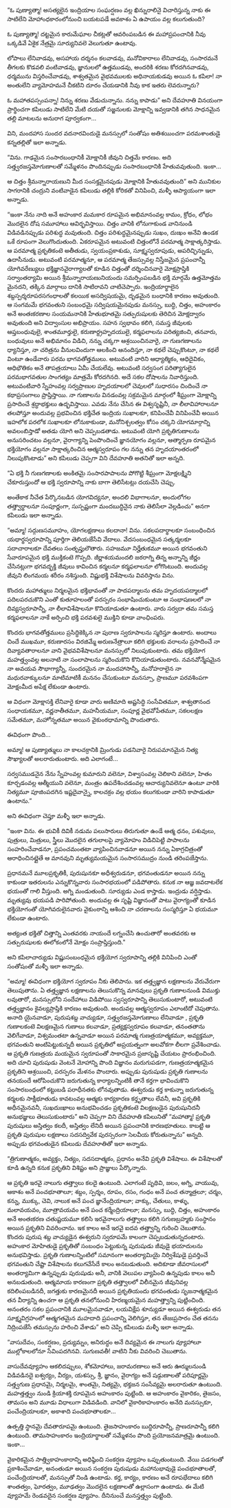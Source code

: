 ﻿“ఓ పుణ్యాత్మా! అసత్యలైన ఇంద్రియాల సంఘర్షణం వల్ల ఖిన్నురాలినై విచారిస్తున్న నాకు ఈ సాటిలేని మోహాంధకారంలోనుంచి బయటపడే అవకాశం ఏ ఉపాయం వల్ల కలుగుతుంది? 

ఓ పుణ్యాత్మా! దట్టమైన కారుమేఘాల చీకట్లతో ఆవరింపబడిన ఈ మహాప్రపంచానికి నీవు ఒక్కడివే ఏకైక నేత్రమై సూర్యునివలె వెలుగుతూ ఉంటావు. 

లోపాలు లేనివాడవు, అసహాయ దర్శనం కలవాడవు, మనోవికారాలు లేనివాడవు, సంసారమనే తీగలకు కొడవలి వంటివాడవు, జ్ఞానులలో ఉత్తముడవు, అందరికి శరణు కోరదగినవాడవు, ధర్మమును విస్తరించేవాడవు, శాశ్వతమైన వైభవములకు అధినాయకుడవు అయిన ఓ కపిలా! నా అంతులేని వ్యామోహమనే చీకటిని దూరం చేయడానికి నీవు కాక ఇతరు లెవరున్నారు? 

ఓ మహాతపస్సంపన్నా! నిన్ను శరణు వేడుచున్నాను. నన్ను కాపాడు” అని దేవహూతి వినయంగా ప్రార్థించగా కపిలుడు సాటిలేని మేటి దయతో సజ్జనులకు మోక్షాన్ని ఇవ్వడానికి తగిన సాధనమైన తల్లి మాటలను అనురాగ పూర్వకంగా... 

విని, మందహాస సుందర వదనారవిందుడై మనస్సులో సంతోషం అతిశయించగా పరమశాంతుడై కన్నతల్లితో ఇలా అన్నాడు. 

“విను. గాఢమైన సంసారబంధానికీ మోక్షానికీ జీవుని చిత్తమే కారణం. అది సత్త్వరజస్తమోగుణాలతో సమ్మేళనం పొందినప్పుడు సంసారబంధానికి హేతువవుతుంది. ఇంకా... 

ఆ చిత్తం శ్రీమన్నారాయణుని మీద సంసక్తమైనపుడు మోక్షానికి హేతువవుతుంది” అని మునికుల సాగరానికి చంద్రుని వంటివాడైన కపిలుడు తల్లికి కోరికతో వినిపించి, మళ్ళీ ఆప్యాయంగా ఇలా అన్నాడు. 

“ఇంకా నేను నాది అనే అహంకార మమకార రూపమైన అభిమానంవల్ల కామం, క్రోధం, లోభం మొదలైన దోష సమూహాలు ఆవిర్భవిస్తాయి. చిత్తం వానికి లోనుగాకుండ వానినుండి విడివడినప్పుడు పరిశుద్ధ మవుతుంది. చిత్తం పరిశుద్ధమైనప్పుడు సుఖం, దుఃఖం అనేవి ఉండక ఒకే రూపంగా వెలుగొందుతుంది. ఏకరూపమైన అటువంటి చిత్తంలోనే పరమాత్మ సాక్షాత్కరిస్తాడు. ఆ పరమాత్మ ప్రకృతికంటె అతీతుడు, స్వయంప్రకాశుడు, సూక్ష్మస్వరూపుడు, అపరిచ్ఛిన్నుడు, ఉదాసీనుడు. అటువంటి పరమాత్మనూ, ఆ పరమాత్మ తేజస్సువల్ల నిస్తేజమైన ప్రపంచాన్నీ యోగివరేణ్యులు భక్తిజ్ఞానవైరాగ్యాలతో కూడిన చిత్తంతో దర్శించినవారై మోక్షప్రాప్తికి సర్వాంతర్యామి అయిన శ్రీమన్నారాయణునియందు సమర్పింపబడిన భక్తి మార్గమే ఉత్తమోత్తమ మైనదని, తక్కిన మార్గాలు దానికి సాటిరావని చాటిచెప్పారు. ఇంద్రియార్థాలైన శబ్దస్పర్శరూపరసగంధాలతో కలయిక అసద్విషయమై, దృఢమైన బంధానికి కారణం అవుతుంది. ఆ సంగమమే భగవంతుని సంబంధమై సద్విషయమైనపుడు మనస్సు, బుద్ధి, చిత్తం, అహంకారం అనే అంతఃకరణాల సంయమనానికి హేతుభూతమై సత్పురుషులకు తెరిచిన మోక్షద్వారం అవుతుంది అని విద్వాంసుల అభిప్రాయం. సహన స్వభావం కలిగి, సమస్త జీవులకు ఆప్తబంధువులై, శాంతమూర్తులై, కరుణార్ద్రహృదయులై, కర్మఫలాలను పరిత్యజించి, తనవారు, బంధువులు అనే అభిమానం విడిచి, నన్ను చక్కగా ఆశ్రయించినవారై, నా గుణగణాలను ధ్యానిస్తూ, నా చరిత్రను వీనులవిందుగా ఆలకించి ఆనందిస్తూ, నా కథలే చెప్పుకొంటూ, నా కథలే వింటూ ఉండేవారు పరమ భాగవతోత్తములు. అటువంటి వారిని ఆధ్యాత్మికం, ఆధిదైవికం, ఆధిభౌతికం అనే తాపత్రయాలు ఏమీ చేయలేవు. అటువంటి సర్వసంగ పరిత్యాగులైన పరమభాగవతుల సాంగత్యం మాత్రమే కోరదగినది. అదే సకల దోషాలను నివారిస్తుంది. అటువంటివారి స్నేహంవల్ల సర్వప్రాణుల హృదయాలలో చెవులలో సుధారసం చిందించే నా కథాప్రసంగాలు ప్రాప్తిస్తాయి. నా గుణాలను వినడంవల్ల సక్రమమైన మార్గంలో శీఘ్రంగా మోక్షాన్ని ప్రసాదించే శ్రద్ధాభక్తులు ఉద్భవిస్తాయి. ఎవడు నేను చేసిన ఈ విశ్వసృష్టినీ, నా లీలావిహారాలనూ తలపోస్తూ అందువల్ల ప్రభవించిన భక్తిచేత ఇంద్రియ సుఖాలకూ, కనిపించేవీ వినిపించేవీ అయిన ఇహలోక పరలోక సుఖాలకూ లోనుకాకుండా, మనోనిశ్చలత్వం కోసం చక్కని యోగమార్గాన్ని అవలంబిస్తాడో అతడు యోగి అని చెప్పబడతాడు. అటువంటి యోగి ప్రకృతిగుణాలను అనుసరించటం వల్లనూ, వైరాగ్యాన్ని పెంపొందించే జ్ఞానయోగం వల్లనూ, ఆత్మార్పణ రూపమైన భక్తియోగం వల్లనూ సాక్షాత్కరించిన ఆత్మస్వరూపం గల నన్ను తన హృదయాంతరంలో నిలుపుకొంటాడు” అని కపిలుడు చెప్పగా విని దేవహూతి అతనితో ఇలా అన్నది. 

“ఏ భక్తి నీ గుణగణాలకు అంకితమై సంసారపాపాలను పోగొట్టి శీఘ్రంగా మోక్షలక్ష్మిని చేకూరుస్తుందో ఆ భక్తి స్వరూపాన్ని నాకు బాగా తెలిసేటట్లు దయచేసి చెప్పు. 

అంతేకాక నీచేత పేర్కొనబడిన యోగవిద్యనూ, అందలి విభాగాలనూ, అందులోగల తత్త్వార్థాలనూ సంపూర్ణంగా, సుస్పష్టంగా మందబుద్ధినైన నాకు తెలిసేలా వెల్లడించు” అనగా కపిలుడు ఇలా అన్నాడు. 

“అమ్మా! సద్గుణసమూహం, యోగలక్షణాలు కలదానా! విను. సకలపదార్థాలకూ సంబంధించిన యథార్థస్వరూపాన్ని పూర్తిగా తెలియజేసేవి వేదాలు. వేదసంబంధమైన సత్కర్మలకూ సదాచారాలకూ దేవతలు సంతృప్తులౌతారు. సహజమూ నిర్హేతుకమూ అయిన భగవంతుని సేవారూపమైన భక్తి ముక్తికంటె గొప్పది. జీర్ణాశయమందలి జఠరాగ్ని తిన్న అన్నాన్ని జీర్ణం చేసినట్లుగా భగవద్భక్తి జీవులు కావించిన కర్మలనూ కర్మఫలాలనూ లోగొంటుంది. అందువల్ల జీవుని లింగమయ శరీరం నశిస్తుంది. విష్ణుభక్తి విశేషాలను వివరిస్తాను విను. 

కొందరు మహాత్ములు నిర్మలమైన భక్తిభావంతో నా పాదపద్మాలను తమ హృదయపద్మాలలో పదిలపరచుకొని ఎంతో కుతూహలంతో పరస్పరం సంభాషించుకుంటూ ఆ సంభాషణలలో నా దివ్యస్వరూపాన్నీ, నా లీలావిశేషాలనూ కొనియాడుతూ ఉంటారు. వారు సర్వదా తమ సమస్త కర్మఫలాలనూ నాకే అర్పించి భక్తి పరవశులై ముక్తిని కూడా వాంఛింపరు. 

కొందరు భాగవతోత్తములు ప్రసిద్ధికెక్కిన నా పురాణ స్వరూపాలను స్మరిస్తూ ఉంటారు. అందాలు చిందే ముఖమూ, కరుణారసం విరజిమ్మే అరుణనేత్రాలూ కలిగి భక్తులకు వరాలను ప్రసాదించే నా దివ్యావతారాలనూ వాని వైభవవిశేషాలనూ మనస్సులో నిలుపుకుంటారు. తమ భక్తియోగ మహత్త్వంవల్ల అలనాటి నా సంలాపాలను స్మరించుకొని కొనియాడుతుంటారు. నవనవోన్మేషమైన నా అవయవ సౌభాగ్యాన్నీ, సుందరమైన నా మందహాసాన్నీ, మనోహరాలైన నా మధురవాక్కులనూ మాటిమాటికీ మననం చేసుకుంటూ మనస్సూ, ప్రాణమూ పరవశింపగా మోక్షంమీద అపేక్ష లేకుండా ఉంటారు. 

ఆ విధంగా మోక్షాసక్తి లేనివారై కూడా వారు అణిమాది అష్టసిద్ధి సంసేవితమూ, శాశ్వతానంద సంధాయకమూ, వర్ణనాతీతమూ, మహనీయమూ, సంపూర్ణ వైభవోపేతమూ, సకలలక్షణ సమేతమూ, మహోన్నతమూ అయిన వైకుంఠధామాన్ని పొందుతారు. 

ఈవిధంగా పొంది... 

అమ్మా! ఆ పుణ్యాత్ములు నా కాలచక్రానికి మ్రింగుడు పడనివారై నిరుపమానమైన నిత్య సౌఖ్యాలతో అలరారుతుంటారు. అది ఎలాగంటే... 

సర్వసముడనైన నేను స్నేహంవల్ల కుమారుని వలెనూ, విశ్వాసంవల్ల చెలికాని వలెనూ, హితం కూర్చడంవల్ల ఆత్మీయుని వలెనూ, మంత్రం ఉపదేశించడంవల్ల ఆచార్యునివలెనూ ఉంటూ వారికి నిత్యమూ పూజింపదగిన ఇష్టదైవాన్నై, కాలచక్రం వల్ల భయం కలుగకుండా వారిని కాపాడుతూ ఉంటాను.” 

అని ఈవిధంగా చెప్తూ మళ్ళీ ఇలా అన్నాడు. 

“ఇంకా విను. ఈ భువికీ దివికీ నడుమ పలుసారులు తిరుగుతూ ఉండే ఆత్మ ధనం, పశువులు, పుత్రులు, మిత్రులు, స్త్రీలు మొదలైన తగులాలపై వ్యామోహం విడిచిపెట్టి పాపాలను సంహరించేవాడనూ, ప్రపంచమంతటా వ్యాపించినవాడనూ అయిన నన్ను ఏకాగ్రచిత్రంతో ఆరాధించినట్లైతే ఆ మానవుని మృత్యుమయమైన సంసారసముద్రం నుండి తరింపజేస్తాను. 

ప్రధానమనే మూలప్రకృతికీ, పురుషునకూ అధీశ్వరుడనూ, భగవంతుడనూ అయిన నన్ను కాకుండా ఇతరులను ఎన్నుకొన్నవారు సంసారభయంలో పడిపోతారు. కనుక నా ఆజ్ఞ జవదాటలేక భయంతో గాలి వీస్తుంది. అగ్ని మండుతుంది. సూర్యుడు ఎండ కాస్తాడు. ఇంద్రుడు వర్షిస్తాడు. మృత్యువు భయపడి పారిపోతుంది. అందువల్ల ఈ సృష్టి విజ్ఞానంతో పాటు వైరాగ్యంతో కూడిన భక్తియోగంతో యోగివరులైనవారు వైకుంఠాన్ని ఆశించి నా చరణాలను సంస్మరిస్తూ ఏ భయమూ లేకుండా ఉంటారు. 

అత్యంత భక్తితో చిత్తాన్ని ఎంతవరకు నాయందే లగ్నంచేసి ఉంచుతారో అంతవరకు ఆ సత్పురుషులకు ఈలోకంలోనే మోక్షం సంప్రాప్తిస్తుంది." 

అని కపిలాచార్యుడు విష్ణుసంబంధమైన భక్తియోగ స్వరూపాన్ని తల్లికి వినిపించి ఎంతో సంతోషంతో మళ్ళీ ఇలా అన్నాడు. 

“అమ్మా! ఈవిధంగా భక్తియోగ స్వరూపం నీకు తెలిపాను. ఇక తత్త్వజ్ఞాన లక్షణాలను వేరువేరుగా తెలుపుతాను. ఏ తత్త్వజ్ఞాన లక్షణాలను తెలుసుకొన్న మానవులు ప్రకృతి గుణాలనుండి విముక్తు లవుతారో, మనస్సులోని సందేహాలు విడిపోయి స్వస్వరూపాన్ని తెలుసుకుంటారో, అటువంటి తత్త్వజ్ఞానం కైవల్యప్రాప్తికి కారణం అవుతుంది. అందువల్ల ఆత్మస్వరూపం ఎలాంటిదో చెపుతాను. అనాది యైనవాడూ, పురుషశబ్ద వాచ్యుడూ, సత్త్వరజస్తమోగుణాలు లేనివాడూ , ప్రకృతి గుణాలకంటె విలక్షణమైన గుణాలు కలవాడూ, ప్రత్యక్షస్వరూపం కలవాడూ, తనంతతాను వెలిగేవాడూ, విశ్వమంతటా ఉన్నవాడూ అయిన పరమాత్మ గుణత్రయాత్మకమూ, అవ్యక్తమూ, భగవంతుని అంటిపెట్టుకున్నదీ అయిన ప్రకృతిలో అప్రయత్నంగా అలవోకగా లీలగా ప్రవేశించాడు. ఆ ప్రకృతి గుణత్రయ మయమైన స్వరూపంతో సాకారమైన ప్రజాసృష్టి చేయటం ప్రారంభించింది. అది చూచి పురుషుడు వెంటనే మోహాన్ని పొంది విజ్ఞానం మరుగుపడగా, గుణత్రయాత్మకమైన ప్రకృతిని ఆశ్రయించి, పరస్పరం మేళనం పొందారు. అప్పుడు పురుషుడు ప్రకృతి గుణాలను తనయందే ఆరోపించుకొని జరుగుతున్న కార్యాలన్నింటికీ తానే కర్తగా భావించుకొని సంసారబంధంలో కట్టుబడి పరాధీనతకు లోనవుతాడు. ఈశ్వరుడు కర్త కాకున్నా జరుగుతున్న కర్మలకు సాక్షీభూతుడు కావటంవల్ల ఆత్మకు కార్యకారణ కర్తృతాలు లేవనీ, అవి ప్రకృతికి అధీనమైనవనీ, సుఖదుఃఖాలు అనుభవించడం ప్రకృతికంటె విలక్షణుడైన పురుషునిదనీ అనుభజ్ఞులు తెలుసుకుంటారు” అని చెప్పగా విని దేవహూతి కపిలునితో “మహాత్మా! ప్రకృతి పురుషులు అస్తిత్వం కలదీ, అస్తిత్వం లేనిదీ అయిన ప్రపంచానికి కారణభూతులు. కాబట్టి ఆ ప్రకృతి పురుషుల లక్షణాలు సదసద్వివేక పురస్సరంగా సెలవీయ కోరుతున్నాను” అన్నది. అప్పుడు భగవంతుడైన కపిలుడు దేవహూతితో ఇలా అన్నాడు. 

“త్రిగుణాత్మకం, అవ్యక్తం, నిత్యం, సదసదాత్మకం, ప్రధానం అనేవి ప్రకృతి విశేషాలు. ఈ విశేషాలతో కూడి ఉన్నది కనుక ప్రకృతిని విశిష్టం అని ప్రాజ్ఞులు పేర్కొన్నారు. 

ఆ ప్రకృతి ఇరవై నాలుగు తత్త్వాలు కలదై ఉంటుంది. ఎలాగంటే పృథివి, జలం, అగ్ని, వాయువు, ఆకాశం అనే పంచభూతాలూ; శబ్దం, స్పర్శం, రూపం, రసం, గంధం అనే పంచ తన్మాత్రలూ; చర్మం, కన్ను, ముక్కు, చెవి, నాలుక అనే పంచ జ్ఞానేంద్రియాలూ; వాక్కు, చేతులు, కాళ్ళు, మలావయవం, మూత్రావయవం అనే పంచ కర్మేంద్రియాలూ; మనస్సు, బుద్ధి, చిత్తం, అహంకారం అనే అంతఃకరణ చతుష్టయమూ కలిసి ఇరవైనాలుగు తత్త్వాలు కలిగి సగుణబ్రహ్మకు సంస్థానం అయిన ప్రకృతిని వివరించాను. ఇక కాలం అనే ఇరవై ఐదవ తత్త్వాన్ని గురించి చెబుతాను. కొందరు పురుష శబ్ద వాచ్యుడైన ఈశ్వరుని స్వరూపమే కాలంగా చెప్పబడుతున్నదంటారు. అహంకార మోహితుడై ప్రకృతితో సంబంధం పెట్టుకున్న పురుషుడు జీవుడై భయాదులను అనుభవిస్తాడు. ప్రకృతి గుణాలన్నింటిలో సమానంగా అంతర్యామియై నిర్విశేషుడై ప్రవర్తించే భగవంతుని చేష్టా విశేషాలను కలుగచేసేదే కాలం అనబడుతుంది. అదికూడా జీవరాసులలో అంతర్యామిగా ఉన్నప్పుడు పురుషుడు అనీ, వానికి వెలుపల వ్యాపించి ఉన్నపుడు కాలం అనీ అనబడుతుంది. ఆత్మమాయ కారణంగా ప్రకృతి తత్త్వాలలో విలీనమైన జీవునివల్ల కదిలింపబడినదీ, జగత్తుకు కారణమైనదీ అయిన ప్రకృతియందు భగవంతుడు సృజనాత్మకమైన తన వీర్యాన్ని ఉంచగా ఆ ప్రకృతి తనలోనుంచి హిరణ్మయమైన మహత్త్వాన్ని పుట్టించింది. అనంతరం సకల ప్రపంచానికి మూలమైనవాడూ, లయవిక్షేప శూన్యుడూ అయిన ఈశ్వరుడు తన సూక్ష్మవిగ్రహంలో ఆత్మగతమైన మహదాది ప్రపంచాన్ని వెలిగిస్తూ, తన తేజఃప్రసారం చేత తనను నిద్రింపజేసే తమస్సును హరించి వేశాడు” అని చెప్పి కపిలుడు మళ్ళీ ఇలా అన్నాడు. 

“వాసుదేవం, సంకర్షణం, ప్రద్యుమ్నం, అనిరుద్ధం అనే దివ్యమైన ఈ నాలుగు వ్యూహాలూ ముల్లోకాలలోనూ సేవింపదగినవి. సుగుణవతీ! వాటిని నీకు వివరించి చెబుతాను. 

వాసుదేవవ్యూహం ఆకలిదప్పులు, శోకమోహాలు, జరామరణాలు అనే ఆరు ఊర్ములనుండి విడివడినదై ఐశ్వర్యం, వీర్యం, యశస్సు, శ్రీ, జ్ఞానం, వైరాగ్యం అనే షడ్గుణాలతో పరిపూర్ణమై సత్త్వగుణ ప్రధానమై, నిర్మలమై, శాంతమై, నిత్యమై, భక్తజన సంసేవ్యమై అలరారుతూ ఉంటుంది. మహత్తత్త్వం నుండి క్రియాశక్తి రూపమైన అహంకారం పుట్టింది. ఆ అహంకారం వైకారికం, తైజసం, తామసం అని మూడు విధాలుగా విడివడింది. వానిలో వైకారికాహంకారం అనేది మనస్సుకూ, పంచేంద్రియాలకూ, అకాశాది పంచభూతాలకూ... 

ఉత్పత్తి స్థానమై దేవతారూపమై ఉంటుంది. తైజసాహంకారం బుద్ధిరూపాన్నీ, ప్రాణరూపాన్నీ కలిగి ఉంటుంది. తామసాహంకారం ఇంద్రియార్థాలతో సమ్మేళనం పొంది ప్రయోజనమాత్రమై ఉంటుంది. ఇంకా... 

వైకారికమైన సాత్త్వికాహంకారాన్ని అధిష్ఠించి సంకర్షణ వ్యూహం ఒప్పుతుంటుంది. వేయి పడగలతో ప్రకాశించేవాడూ, అనంతుడూ అయిన సంకర్షణ పురుషుడు మహానుభావుడై పంచభూతాలతో, పంచేంద్రియాలతో, మనస్సుతో నిండి ఉంటాడు. కర్త, కార్యం, కారణం అనే రూపభేదాలు కలిగి శాంతత్వం, ఘోరత్వం, మూఢత్వం మొదలైన లక్షణాలతో ఉల్లాసంగా ఉంటాడు. ఈ మేటి వ్యూహమే రెండవదైన సంకర్షణ వ్యూహం. దీనినుంచే మనస్తత్త్వం పుట్టింది. 

